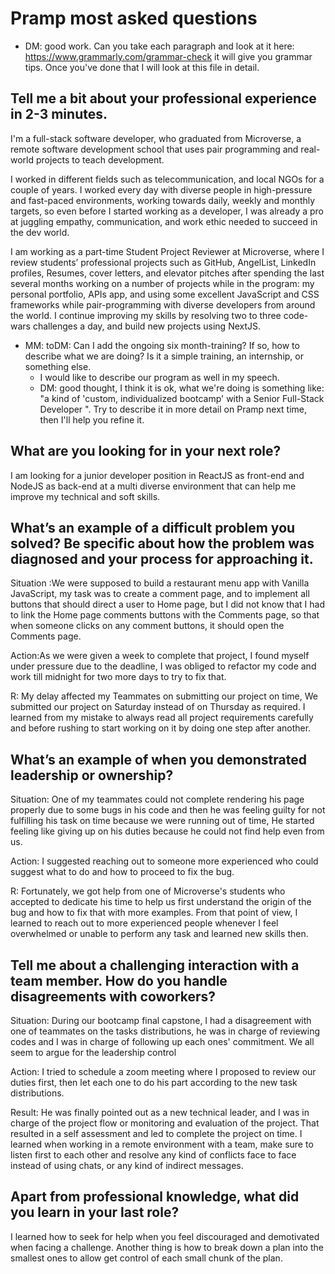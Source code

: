 # Pramp most asked questions

* DM: good work. Can you take each paragraph and look at it here: https://www.grammarly.com/grammar-check it will give you grammar tips. Once you've done that I will look at this file in detail.

## Tell me a bit about your professional experience in 2-3 minutes.
 I'm a full-stack software developer, who graduated from Microverse, a remote software development school that uses pair programming and real-world projects to teach development.

I worked in different fields such as telecommunication, and local NGOs for a couple of years. I worked every day with diverse people in high-pressure and fast-paced environments, working towards daily, weekly and monthly targets, so even before I started working as a developer, I was already a pro at juggling empathy, communication, and work ethic needed to succeed in the dev world. 

I am working as a part-time Student Project Reviewer at Microverse, where I review students’ professional projects such as GitHub, AngelList, LinkedIn profiles, Resumes, cover letters, and elevator pitches after spending the last several months working on a number of projects while in the program: my personal portfolio, APIs app, and using some excellent JavaScript and CSS frameworks while pair-programming with diverse developers from around the world. I continue improving my skills by resolving two to three code-wars challenges a day, and build new projects using NextJS.

* MM: toDM: Can I add the ongoing six month-training? If so, how to describe what we are doing? Is it a simple training, an internship, or something else.
  * I would like to describe our program as well in my speech. 
  * DM: good thought, I think it is ok, what we're doing is something like: "a kind of 'custom, individualized bootcamp' with a Senior Full-Stack Developer ". Try to describe it in more detail on Pramp next time, then I'll help you refine it.

## What are you looking for in your next role?
I am looking for a junior developer position in ReactJS as front-end and NodeJS as back-end at a multi diverse environment that can help me improve my technical and soft skills. 
## What’s an example of a difficult problem you solved? Be specific about how the problem was diagnosed and your process for approaching it.
Situation :We were supposed to build a restaurant menu app with Vanilla JavaScript, my task was to create a comment page, and to implement all buttons that should direct a user to Home page, but I did not know that I had to link the Home page comments buttons with the Comments page, so that when someone clicks on any comment buttons, it should open the Comments page.
  
Action:As we were given a week to complete that project, I found myself under pressure due to the deadline, I was obliged to refactor my code and work till midnight for two more days to try to fix that.
 
R: My delay affected my Teammates on submitting our project on time, We submitted our project on Saturday instead of on Thursday as required. I learned from my mistake to always read all project requirements carefully and before rushing to start working on it by doing one step after another.

## What’s an example of when you demonstrated leadership or ownership?
Situation: One of my teammates could not complete rendering his page properly due to some bugs in his code and then he was feeling guilty for not fulfilling his task on time because we were running out of time, He started feeling like giving up on his duties because he could not find help even from us.

Action: I suggested reaching out to someone more experienced who could suggest what to do and how to proceed to fix the bug.

R: Fortunately, we got help from one of Microverse's students who accepted to dedicate his time to help us first understand the origin of the bug and how to fix that with more examples. From that point of view, I learned to reach out to more experienced people whenever I feel overwhelmed or unable to perform any task and learned new skills then.

## Tell me about a challenging interaction with a team member. How do you handle disagreements with coworkers?
Situation: During our bootcamp final capstone, I had a disagreement with one of teammates on the tasks distributions, he was in charge of reviewing codes and I was in charge of following up each ones' commitment. We all seem to argue for the leadership control

Action: I tried to schedule a zoom meeting where I proposed to review our duties first, then let each one to do his part according to the new task distributions.

Result: He was finally pointed out as a new technical leader, and I was in charge of the project flow or monitoring and evaluation of the project. That resulted in a self assessment and led to complete the project on time. I learned when working in a remote environment with a team, make sure to listen first to each other and resolve any kind of conflicts face to face instead of using chats, or any kind of indirect messages. 
## Apart from professional knowledge, what did you learn in your last role?
I learned how to seek for help when you feel discouraged and demotivated when facing a challenge. Another thing is how to break down a plan into the smallest ones to allow get control of each small chunk of the plan.